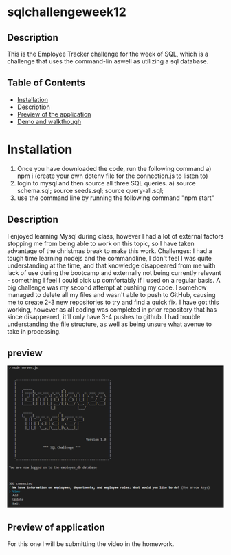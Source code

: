 # sqlchallengeweek12

## Description
This is the Employee Tracker challenge for the week of SQL, which is a challenge that uses the command-lin aswell as utilizing a sql database.

## Table of Contents

- [Installation](#installation)
- [Description](#description)
- [Preview of the application](#preview)
- [Demo and walkthough](#demo-and-walkthough)


# Installation 
1) Once you have downloaded the code, run the following command
  a) npm i (create your own dotenv file for the connection.js to listen to)
2) login to mysql and then source all three SQL queries.
  a) source schema.sql; source seeds.sql; source query-all.sql;
3) use the command line by running the following command "npm start"

## Description
I enjoyed learning Mysql during class, however I had a lot of external factors stopping me from being able to work on this topic, so I have taken advantage of the christmas break to make this work.
Challenges:
I had a tough time learning nodejs and the commandline, I don't feel I was quite understanding at the time, and that knowledge disappeared from me with lack of use during the bootcamp and externally not being currently relevant - something I feel I could pick up comfortably if I used on a regular basis.
A big challenge was my second attempt at pushing my code. I somehow managed to delete all my files and wasn't able to push to GitHub, causing me to create 2-3 new repositories to try and find a quick fix. I have got this working, however as all coding was completed in prior repository that has since disappeared, it'll only have 3-4 pushes to github.
I had trouble understanding the file structure, as well as being unsure what avenue to take in processing.


## preview 
![screenshot of the main page of the application](appPreview.png)

## Preview of application
For this one I will be submitting the video in the homework.

